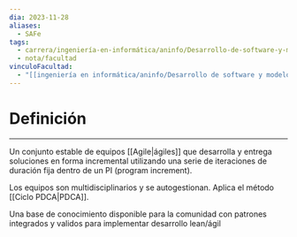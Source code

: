 ```yaml
---
dia: 2023-11-28
aliases:
  - SAFe
tags:
  - carrera/ingeniería-en-informática/aninfo/Desarrollo-de-software-y-modelos-de-proceso
  - nota/facultad
vinculoFacultad:
  - "[[ingeniería en informática/aninfo/Desarrollo de software y modelos de proceso/Resumen.md]]"
---
```

# Definición
---
Un conjunto estable de equipos [[Agile|ágiles]] que desarrolla y entrega soluciones en forma incremental utilizando una serie de iteraciones de duración fija dentro de un PI (program increment).

Los equipos son multidisciplinarios y se autogestionan. Aplica el método [[Ciclo PDCA|PDCA]].

Una base de conocimiento disponible para la comunidad con patrones integrados y validos para implementar desarrollo lean/ágil